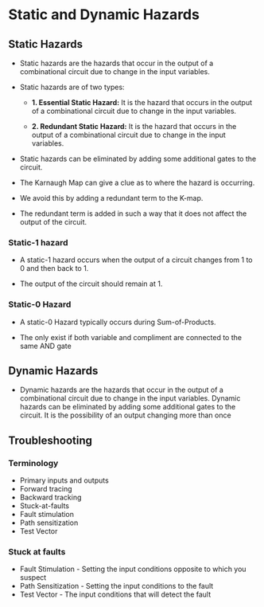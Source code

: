# Static and Dynamic Hazards

## Static Hazards

- Static hazards are the hazards that occur in the output of a combinational circuit due to change in the input variables.

- Static hazards are of two types:

  - **1. Essential Static Hazard:** It is the hazard that occurs in the output of a combinational circuit due to change in the input variables.

  - **2. Redundant Static Hazard:** It is the hazard that occurs in the output of a combinational circuit due to change in the input variables.

- Static hazards can be eliminated by adding some additional gates to the circuit.
- The Karnaugh Map can give a clue as to where the hazard is occurring.
- We avoid this by adding a redundant term to the K-map.

- The redundant term is added in such a way that it does not affect the output of the circuit.

### Static-1 hazard

- A static-1 hazard occurs when the output of a circuit changes from 1 to 0 and then back to 1.

- The output of the circuit should remain at 1.

### Static-0 Hazard

- A static-0 Hazard typically occurs during Sum-of-Products.

- The only exist if both variable and compliment are connected to the same AND gate

## Dynamic Hazards

- Dynamic hazards are the hazards that occur in the output of a combinational circuit due to change in the input variables.
  Dynamic hazards can be eliminated by adding some additional gates to the circuit.
  It is the possibility of an output changing more than once

## Troubleshooting

### Terminology

- Primary inputs and outputs
- Forward tracing
- Backward tracking
- Stuck-at-faults
- Fault stimulation
- Path sensitization
- Test Vector

### Stuck at faults

- Fault Stimulation - Setting the input conditions opposite to which you suspect
- Path Sensitization - Setting the input conditions to the fault
- Test Vector - The input conditions that will detect the fault
